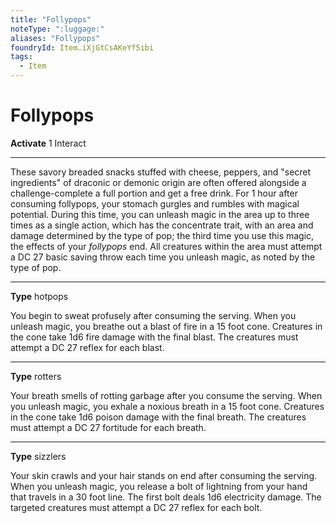 ```yaml
---
title: "Follypops"
noteType: ":luggage:"
aliases: "Follypops"
foundryId: Item.iXjGtCsAKeYf5ibi
tags:
  - Item
---
```


# Follypops

**Activate** 1 Interact

* * *

These savory breaded snacks stuffed with cheese, peppers, and "secret ingredients" of draconic or demonic origin are often offered alongside a challenge-complete a full portion and get a free drink. For 1 hour after consuming follypops, your stomach gurgles and rumbles with magical potential. During this time, you can unleash magic in the area up to three times as a single action, which has the concentrate trait, with an area and damage determined by the type of pop; the third time you use this magic, the effects of your _follypops_ end. All creatures within the area must attempt a DC 27 basic saving throw each time you unleash magic, as noted by the type of pop.

* * *

**Type** hotpops

You begin to sweat profusely after consuming the serving. When you unleash magic, you breathe out a blast of fire in a 15 foot cone. Creatures in the cone take 1d6 fire damage with the final blast. The creatures must attempt a DC 27 reflex for each blast.

* * *

**Type** rotters

Your breath smells of rotting garbage after you consume the serving. When you unleash magic, you exhale a noxious breath in a 15 foot cone. Creatures in the cone take 1d6 poison damage with the final breath. The creatures must attempt a DC 27 fortitude for each breath.

* * *

**Type** sizzlers

Your skin crawls and your hair stands on end after consuming the serving. When you unleash magic, you release a bolt of lightning from your hand that travels in a 30 foot line. The first bolt deals 1d6 electricity damage. The targeted creatures must attempt a DC 27 reflex for each bolt.
